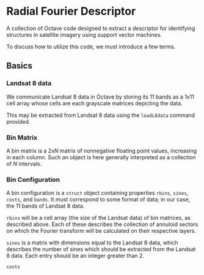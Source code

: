 # Radial Fourier Descriptor

A collection of Octave code designed to extract a descriptor for 
identifying structures in satellite imagery using support vector machines.

To discuss how to utilize this code, we must introduce a few terms.
## Basics
### Landsat 8 data
We communicate Landsat 8 data in Octave by storing its 11 bands as a 1x11
cell array whose cells are each grayscale matrices depicting the data.

This may be extracted from Landsat 8 data using the `loadL8data` command
provided.
### Bin Matrix
A bin matrix is a 2x*N* matrix of nonnegative floating point values,
increasing in each column. Such an object is here generally interpreted as a collection
of *N* intervals.
### Bin Configuration
A bin configuration is a `struct` object containing properties `rbins`, `sines`,
`costs`, and `bands`. It must correspond to some format of data; in our case,
the 11 bands of Landsat 8 data.

`rbins` will be a cell array (the size of the Landsat data) of bin matrices, 
as described above. Each of these describes the collection of annuloid sectors on
which the Fourier transform will be calculated on their respective layers.

`sines` is a matrix with dimensions equal to the Landsat 8 data, which describes the 
number of sines which should be extracted from the Landsat 8 data. Each entry should
be an integer greater than 2.

`costs`
